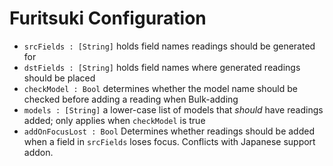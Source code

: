 # Furitsuki Configuration
- `srcFields : [String]` holds field names readings should be generated for
- `dstFields : [String]` holds field names where generated readings should be placed
- `checkModel : Bool` determines whether the model name should be checked before adding a reading when Bulk-adding
- `models : [String]` a lower-case list of models that *should* have readings added; only applies when `checkModel` is true
- `addOnFocusLost : Bool` Determines whether readings should be added when a field in `srcFields` loses focus. Conflicts with Japanese support addon. 
